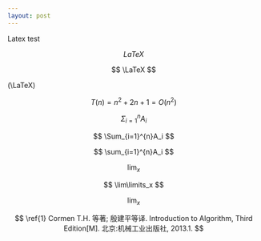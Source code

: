 ```yaml
---
layout: post
---
```

Latex test

$$ LaTeX $$

$$ \LaTeX $$

\(\LaTeX\)

$$ T(n)=n^2+2n+1=O(n^2) $$

$$ \Sigma_{i=1}^{n}A_i $$

$$ \Sum_{i=1}^{n}A_i $$

$$ \sum_{i=1}^{n}A_i $$

$$ \lim_x $$

$$ \lim\limits_x $$

$$ \lim\nolimits_x $$

$$ \ref{1} Cormen T.H. 等著; 殷建平等译. Introduction to Algorithm, Third Edition[M]. 北京:机械工业出版社, 2013.1. $$